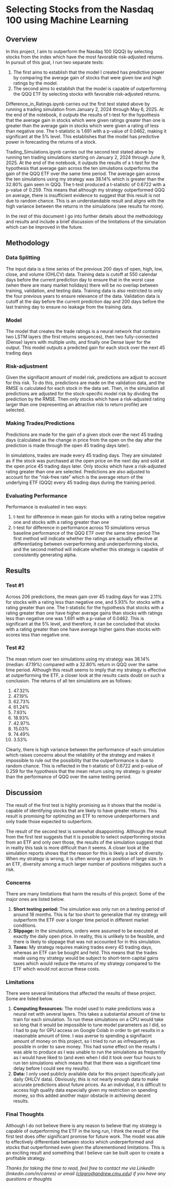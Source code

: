 # Selecting Stocks from the Nasdaq 100 using Machine Learning

## Overview
In this project, I aim to outperform the Nasdaq 100 (QQQ) by selecting stocks from the index which have the most favorable risk-adjusted returns. In pursuit of this goal, I run two separate tests:
1) The first aims to establish that the model I created has predictive power by comparing the average gain of stocks that were given low and high ratings by the model.
2) The second aims to establish that the model is capable of outperforming the QQQ ETF by selecting stocks with favorable risk-adjusted returns.

Difference_in_Ratings.ipynb carries out the first test stated above by running a trading simulation from January 2, 2024 through May 6, 2025. At the end of the notebook, it outputs the results of t-test for the hypothesis that the average gain in stocks which were given ratings greater than one is greater than the average gain in stocks which were given a rating of less than negative one. The t-statistic is 1.691 with a p-value of 0.0462, making it significant at the 5% level. This establishes that the model has predictive power in forecasting the returns of a stock.

Trading_Simulations.ipynb carries out the second test stated above by running ten trading simulations starting on January 2, 2024 through June 9, 2025. At the end of the notebook, it outputs the results of a t-test for the hypothesis that average gain across the ten simulations outperforms the gain of the QQQ ETF over the same time period. The average gain across the ten simulations using my strategy was 38.14% which is greater than the 32.80% gain seen in QQQ. The t-test produced a t-statistic of 0.6722 with a p-value of 0.259. This means that although my strategy outperformed QQQ on average, there is insufficient evidence to suggest that this result is not due to random chance. This is an understandable result and aligns with the high variance between the returns in the simulations (see results for more).

In the rest of this document I go into further details about the methodology and results and include a brief discussion of the limitations of the simulation which can be improved in the future.

## Methodology

### Data Splitting
The input data is a time series of the previous 200 days of open, high, low, close, and volume (OHLCV) data. Training data is cutoff at 550 calendar days before the current prediction day to ensure that in the worst case (when there are many market holidays) there will be no overlap between training, validation, and testing data. Training data is also restricted to only the four previous years to ensure relevance of the data. Validation data is cutoff at the day before the current prediction day and 200 days before the last training day to ensure no leakage from the training data.

### Model
The model that creates the trade ratings is a neural network that contains two LSTM layers (the first returns sequences), then two fully-connected (Dense) layers with multiple units, and finally one Dense layer for the output. This model outputs a predicted gain for each stock over the next 45 trading days

### Risk-adjustment
Given the signifiacnt amount of model risk, predictions are adjust to account for this risk. To do this, predictions are made on the validation data, and the RMSE is calculated for each stock in the data set. Then, in the simulation all predictions are adjusted for the stock-specific model risk by dividing the prediction by the RMSE. Then only stocks which have a risk-adjusted rating larger than one (representing an attractive risk to return profile) are selected.

### Making Trades/Predictions
Predictions are made for the gain of a given stock over the next 45 trading days (calculated as the change in price from the open on the day after the prediction is made through the open 45 trading days later).

In simulations, trades are made every 45 trading days. They are simulated as if the stock was purchased at the open price on the next day and sold at the open price 45 trading days later. Only stocks which have a risk-adjusted rating greater than one are selected. Predictions are also adjusted to account for the "risk-free rate" which is the average return of the underlying ETF (QQQ) every 45 trading days during the training period.

### Evaluating Performance
Performance is evaluated in two ways:
  1) t-test for difference in mean gain for stocks with a rating below negative one and stocks with a rating greater than one
  2) t-test for difference in performance across 10 simulations versus baseline performance of the QQQ ETF over the same time period
The first method will indicate whether the ratings are actually effective at differentiating between overperforming and underperforming stocks, and the second method will indicate whether this strategy is capable of consistently generating alpha.

## Results
### Test #1
Across 206 predictions, the mean gain over 45 trading days for was 2.11% for stocks with a rating less than negative one, and 5.93% for stocks with a rating greater than one. The t-statistic for the hypothesis that stocks with a rating greater than one have higher average gains than stocks with ratings less than negative one was 1.691 with a p-value of 0.0462. This is significant at the 5% level, and therefore, it can be concluded that stocks with a rating greater than one have average higher gains than stocks with scores less than negative one.

### Test #2
The mean return over ten simulations using my strategy was 38.14% (median: 47.19%) compared with a 32.80% return in QQQ over the same time period. Although this result seems to imply that my strategy is effective at outperforming the ETF, a closer look at the results casts doubt on such a conclusion. The returns of all ten simulations are as follows:
1) 47.32%
2) 47.19%
3) 62.73%
4) 61.24%
5) 7.93%
6) 18.93%
7) 42.97%
8) 15.03%
9) 74.49%
10) 3.53%

Clearly, there is high variance between the performance of each simulation which raises concerns about the reliability of the strategy and makes it impossible to rule out the possibility that the outperformance is due to random chance. This is reflected in the t-statistic of 0.6722 and p-value of 0.259 for the hypothesis that the mean return using my strategy is greater than the performance of QQQ over the same testing period.

## Discussion
The result of the first test is highly promising as it shows that the model is capable of identifying stocks that are likely to have greater returns. This result is promising for optimizing an ETF to remove underperformers and only trade those expected to outperform.

The result of the second test is somewhat disappointing. Although the result from the first test suggests that it is possible to select outperforming stocks from an ETF and only own those, the results of the simulation suggest that in reality this task is more difficult than it seems. A closer look at the simulation reports shows that the reason for this is likely a lack of diversity. When my strategy is wrong, it is often wrong in an position of large size. In an ETF, diversity among a much larger number of positions mitigates such a risk.

### Concerns
There are many limitations that harm the results of this project. Some of the major ones are listed below.
1) **Short testing period:** The simulation was only run on a testing period of around 18 months. This is far too short to generalize that my strategy will outperform the ETF over a longer time period in different market conditions.
2) **Slippage:** In the simulations, orders were assumed to be executed at exactly the daily open price. In reality, this is unlikely to be feasible, and there is likely to slippage that was not accounted for in this simulation.
3) **Taxes:** My strategy requires making trades every 45 trading days, whereas an ETF can be bought and held. This means that the trades made using my strategy would be subject to short-term capital gains taxes which would reduce the returns of my strategy compared to the ETF which would not accrue these costs.

### Limitations
There were several limitations that affected the results of these project. Some are listed below.
1) **Computing Resources:** The model used to make predictions was a neural net with several layers. This takes a substantial amount of time to train for each simulation. To run these simulations on a CPU would take so long that it would be impossible to tune model parameters as I did, so I had to pay for GPU access on Google Colab in order to get results in a reasonable amount of time. I was averse to spending a signifiacnt amount of money on this project, so I tried to run as infrequently as possible in order to save money. This had some effect on the results I was able to produce as I was unable to run the simulations as frequently as I would have liked to (and even when I did it took over four hours to run ten simulations which means that that there was a significant time delay before I could see my results).
2) **Data:** I only used publicly available data for this project (specifically just daily OHLCV data). Obviously, this is not nearly enough data to make accurate predictions about future prices. As an individual, it is difficult to access high quality data especially given my restriction on spending money, so this added another major obstacle in achieving decent results.

### Final Thoughts
Although I do not believe there is any reason to believe that my strategy is capable of outperforming the ETF in the long run, I think the result of the first test does offer significant promise for future work. The model was able to effectively differentiate between stocks which underperformed and stocks that outperformed even given the aforementioned limitations. This is an exciting result and something that I believe can be built upon to create a profitable strategy.

*Thanks for taking the time to read, feel free to contact me via LinkedIn (linkedin.com/in/carres) or email (clagro@andrew.cmu.edu) if you have any questions or thoughts*
